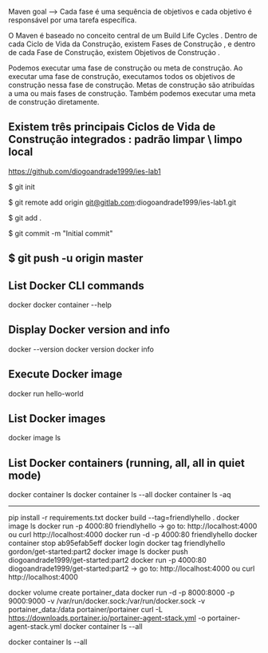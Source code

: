 Maven goal --> Cada fase é uma sequência de objetivos e cada objetivo é responsável por uma tarefa específica.

O Maven é baseado no conceito central de um Build Life Cycles . Dentro de cada Ciclo de Vida da Construção, existem Fases de Construção , e dentro de cada Fase de Construção, existem Objetivos de Construção .

Podemos executar uma fase de construção ou meta de construção. Ao executar uma fase de construção, executamos todos os objetivos de construção nessa fase de construção. Metas de construção são atribuídas a uma ou mais fases de construção. Também podemos executar uma meta de construção diretamente.

Existem três principais Ciclos de Vida de Construção integrados :
	padrão
	limpar \ limpo
	local
------------------------------------------------
https://github.com/diogoandrade1999/ies-lab1

$ git init

$ git remote add origin git@gitlab.com:diogoandrade1999/ies-lab1.git

$ git add .

$ git commit -m "Initial commit"

$ git push -u origin master
-------------------------------------------------
## List Docker CLI commands
docker
docker container --help

## Display Docker version and info
docker --version
docker version
docker info

## Execute Docker image
docker run hello-world

## List Docker images
docker image ls

## List Docker containers (running, all, all in quiet mode)
docker container ls
docker container ls --all
docker container ls -aq

--------------------------------
pip install -r requirements.txt
docker build --tag=friendlyhello .
docker image ls
docker run -p 4000:80 friendlyhello
-> go to: http://localhost:4000 ou curl http://localhost:4000
docker run -d -p 4000:80 friendlyhello
docker container stop ab95efab5eff
docker login
docker tag friendlyhello gordon/get-started:part2
docker image ls
docker push diogoandrade1999/get-started:part2
docker run -p 4000:80 diogoandrade1999/get-started:part2
-> go to: http://localhost:4000 ou curl http://localhost:4000

docker volume create portainer_data
docker run -d -p 8000:8000 -p 9000:9000 -v /var/run/docker.sock:/var/run/docker.sock -v portainer_data:/data portainer/portainer
curl -L https://downloads.portainer.io/portainer-agent-stack.yml -o portainer-agent-stack.yml
docker container ls --all

docker container ls --all

